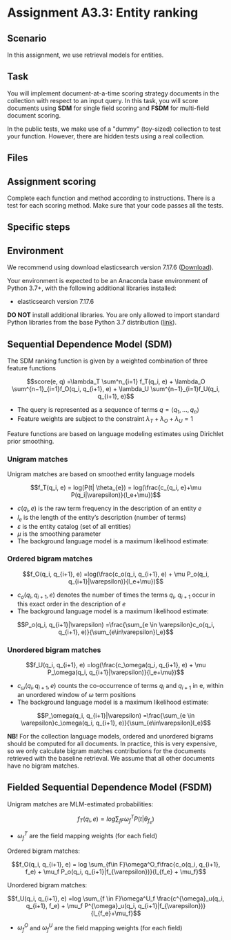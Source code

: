 # Assignment A3.3: Entity ranking

## Scenario

In this assignment, we use retrieval models for entities.

## Task

You will implement document-at-a-time scoring strategy documents in the collection with respect to an input query. In this task, you will score documents using **SDM** for single field scoring and **FSDM** for multi-field document scoring.

In the public tests, we make use of a "dummy" (toy-sized) collection to test your function. However, there are hidden tests using a real collection.

## Files

## Assignment scoring

Complete each function and method according to instructions. There is a test for each scoring method. Make sure that your code passes all the tests.

## Specific steps

## Environment

We recommend using download elasticsearch version 7.17.6 ([Download](https://www.elastic.co/downloads/past-releases/elasticsearch-7-17-6)).

Your environment is expected to be an Anaconda base environment of Python 3.7+, with the following additional libraries installed:

  * elasticsearch version 7.17.6
  
**DO NOT** install additional libraries. You are only allowed to import standard Python libraries from the base Python 3.7 distribution ([link](https://docs.python.org/3.7/py-modindex.html)).

## Sequential Dependence Model (SDM)

The SDM ranking function is given by a weighted combination of three feature functions

 $$score(e, q) =\lambda_T \sum^n_{i=1} f_T(q_i, e) + \lambda_O \sum^{n−1}_{i=1}f_O(q_i, q_{i+1}, e) + \lambda_U \sum^{n−1}_{i=1}f_U(q_i, q_{i+1}, e)$$

  * The query is represented as a sequence of terms $q=\langle q_1, \dots , q_n \rangle$
  * Feature weights are subject to the constraint $\lambda_T + \lambda_O + \lambda_U= 1$

Feature functions are based on language modeling estimates using Dirichlet prior smoothing.

### Unigram matches

Unigram matches are based on smoothed entity language models

  $$f_T(q_i, e) = log(P(t| \theta_{e}) = log(\frac{c_{q_i, e}+\mu P(q_i|\varepsilon)}{l_e+\mu})$$

  * $c(q_i,e)$ is the raw term frequency in the description of an entity $e$
  * $l_e$ is the length of the entity’s description (number of terms)
  * $\varepsilon$ is the entity catalog (set of all entities)
  * $\mu$ is the smoothing parameter
  * The background language model is a maximum likelihood estimate:

### Ordered bigram matches

$$f_O(q_i, q_{i+1}, e) =log(\frac{c_o(q_i, q_{i+1}, e) + \mu P_o(q_i, q_{i+1}|\varepsilon)}{l_e+\mu})$$

  * $c_o(q_i, q_{i+1}, e)$ denotes the number of times the terms $q_i$, $q_{i+1}$ occur in this exact order in the description of $e$
  * The background language model is a maximum likelihood estimate:

 $$P_o(q_i, q_{i+1}|\varepsilon) =\frac{\sum_{e \in \varepsilon}c_o(q_i, q_{i+1}, e)}{\sum_{e\in\varepsilon}l_e}$$

### Unordered bigram matches

$$f_U(q_i, q_{i+1}, e) =log(\frac{c_\omega(q_i, q_{i+1}, e) + \mu P_\omega(q_i, q_{i+1}|\varepsilon)}{l_e+\mu})$$

  * $c_\omega(q_i, q_{i+1}, e)$ counts the co-occurrence of terms $q_i$ and $q_{i+1}$ in e, within an unordered window of $\omega$ term positions
  * The background language model is a maximum likelihood estimate:

 $$P_\omega(q_i, q_{i+1}|\varepsilon) =\frac{\sum_{e \in \varepsilon}c_\omega(q_i, q_{i+1}, e)}{\sum_{e\in\varepsilon}l_e}$$

**NB!** For the collection language models, ordered and unordered bigrams should be computed for all documents. In practice, this is very expensive, so we only calculate bigram matches contributions for the documents retrieved with the baseline retrieval. We assume that all other documents have no bigram matches.

## Fielded Sequential Dependence Model (FSDM)

Unigram matches are MLM-estimated probabilities:

$$f_T(q_i, e) =log \sum_{f F} \omega^T_f P(t| \theta_{f_e})$$

  * $\omega^T_f$ are the field mapping weights (for each field)

Ordered bigram matches:

$$f_O(q_i, q_{i+1}, e) = log \sum_{f\in F}\omega^O_f\frac{c_o(q_i, q_{i+1}, f_e) + \mu_f P_o(q_i, q_{i+1}|f_{\varepsilon})}{l_{f_e} + \mu_f}$$

Unordered bigram matches:

$$f_U(q_i, q_{i+1}, e) =log \sum_{f \in F}\omega^U_f \frac{c^{\omega}_u(q_i, q_{i+1}, f_e) + \mu_f P^{\omega}_u(q_i, q_{i+1}|f_{\varepsilon})}{l_{f_e}+\mu_f}$$

  * $\omega^O_f$ and $\omega^U_f$ are the field mapping weights (for each field)
